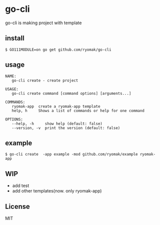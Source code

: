 # go-cli
go-cli is making project with template


## install

```
$ GO111MODULE=on go get github.com/ryomak/go-cli
```

## usage

```
NAME:
   go-cli create - create project

USAGE:
   go-cli create command [command options] [arguments...]

COMMANDS:
   ryomak-app  create a ryomak-app template
   help, h     Shows a list of commands or help for one command

OPTIONS:
   --help, -h     show help (default: false)
   --version, -v  print the version (default: false)
```

## example

```
$ go-cli create  -app example -mod github.com/ryomak/example ryomak-app
```

## WIP
- add test
- add other templates(now. only ryomak-app)

## License
MIT
